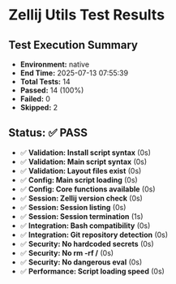 # Zellij Utils Test Results

## Test Execution Summary

- **Environment:** native
- **End Time:** 2025-07-13 07:55:39
- **Total Tests:** 14
- **Passed:** 14 (100%)
- **Failed:** 0
- **Skipped:** 2

## Status: ✅ PASS

- ✅ **Validation: Install script syntax** (0s)
- ✅ **Validation: Main script syntax** (0s)
- ✅ **Validation: Layout files exist** (0s)
- ✅ **Config: Main script loading** (0s)
- ✅ **Config: Core functions available** (0s)
- ✅ **Session: Zellij version check** (0s)
- ✅ **Session: Session listing** (0s)
- ✅ **Session: Session termination** (1s)
- ✅ **Integration: Bash compatibility** (0s)
- ✅ **Integration: Git repository detection** (0s)
- ✅ **Security: No hardcoded secrets** (0s)
- ✅ **Security: No rm -rf /** (0s)
- ✅ **Security: No dangerous eval** (0s)
- ✅ **Performance: Script loading speed** (0s)
